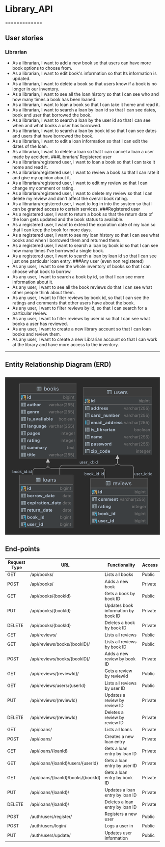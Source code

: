 # Library_API
=============
## User stories
### Librarian
- As a librarian, I want to add a new book so that users can have more book options to choose from.
- As a librarian, I want to edit book's information so that Its information is updated.
- As a librarian, I want to delete a book so that users know if a book is no longer in our inventory.
- As a librarian, I want to see all the loan history so that I can see who and how many times a book has been loaned.
- As a librarian, I want to loan a book so that I can take it home and read it.
- As a librarian, I want to search a loan by loan id so that I can see dates, book and user that borrowed the book.
- As a librarian, I want to search a loan by the user id so that I can see when and what books a user has borrowed.
- As a librarian, I want to search a loan by book id so that I can see dates and users that have borrowed the book.
- As a librarian, I want to edit a loan information so that I can edit the dates of the loan.
- As a librarian, I want to delete a loan so that I can cancel a loan a user made by accident.
###Librarian/ Registered user
- As a librarian/registered user, I want to loan a book so that I can take it home and read it.
- As a librarian/registered user, I want to review a book so that I can rate it and give my opinion about it.
- As a librarian/registered user, I want to edit my review so that I can change my comment or rating.
- As a librarian/registered user, I want to delete my review so that I can delete my review and don't affect the overall book rating.
- As a librarian/registered user, I want to log in into the system so that I can be granted access to certain services.
###Registered user
- As a registered user, I want to return a book so that the return date of the loan gets updated and the book status to available.
- As a registered user, I want to extend the expiration date of my loan so that I can keep the book for more days.
- As a registered user, I want to see my loan history so that I can see what books and when I borrowed them and returned them.
- As a registered user, I want to search a loan by book id so that I can see how many times I've borrowed a single book.
- As a registered user, I want to search a loan by loan id so that I can see just one particular loan entry.
###Any user (even non registered)
- As any user, I want to see the whole inventory of books so that I can choose what book to borrow.
- As any user, I want to search a book by id, so that I can see more information about it.
- As any user, I want to see all the book reviews do that I can see what other people think about them.
- As any user, I want to filter reviews by book id, so that I can see the ratings and comments that other users have about the book.
- As any user, I want to filter reviews by id, so that I can search for a particular review.
- As any user, I want to filter reviews by user id so that I can see what books a user has reviewed.
- As any user, I want to create a new library account so that I can loan books and review them.
- As any user, I want to create a new Librarian account so that I can work at the library and have more access to the inventory.
----------------
## Entity Relationship Diagram (ERD)
![Alt text](./images/erDiagram.png "Library API ERD Diagram")
----------------
## End-points
| Request Type | URL                                | Functionality                           | Access  |
|--------------|------------------------------------|-----------------------------------------|---------|
| GET          | /api/books/                        | Lists all books                         | Public  |
| POST         | /api/books/                        | Adds a new book                         | Private |
| GET          | /api/books/{bookId}                | Gets a book by book ID                  | Public  |
| PUT          | /api/books/{bookId}                | Updates book information by book ID     | Private |
| DELETE       | /api/books/{bookId}                | Deletes a book by book ID               | Private |
| GET          | /api/reviews/                      | Lists all reviews                       | Public  |
| GET          | /api/reviews/books/{bookID}/       | Lists all reviews by book ID            | Public  |
| POST         | /api/reviews/books/{bookID}/       | Adds a new review by book ID            | Private |
| GET          | /api/reviews/{reviewId}/           | Gets a review by reviewId               | Public  |
| GET          | /api/reviews/users/{userId}        | Lists all reviews by user ID            | Public  |
| PUT          | /api/reviews/{reviewId}            | Updates a review by review ID           | Private |
| DELETE       | /api/reviews/{reviewId}            | Deletes a review by review ID           | Private |
| GET          | /api/loans/                        | Lists all loans                         | Private |
| POST         | /api/loans/                        | Creates a new loan entry                | Private |
| GET          | /api/loans/{loanId}                | Gets a loan entry by loan ID            | Private |
| GET          | /api/loans/{loanId}/users/{userId} | Gets a loan entry by user ID            | Private |
| GET          | /api/loans/{loanId}/books/{bookId} | Gets a loan entry by book ID            | Private |
| PUT          | /api/loans/{loanId}/               | Updates a loan entry by loan ID         | Private |
| DELETE       | /api/loans/{loanId}/               | Deletes a loan entry by loan ID         | Private |
| POST         | /auth/users/register/              | Registers a new user                    | Public  |
| POST         | /auth/users/login/                 | Logs a user in                          | Public  |
| PUT          | /auth/users/update/                | Updates user information                | Public  |

